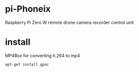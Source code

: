 # pi-Phoneix
Raspberry Pi Zero W remote drone camera recorder control unit

# install

MP4Box for converting h.264 to mp4
```bash
apt-get install gpac
```